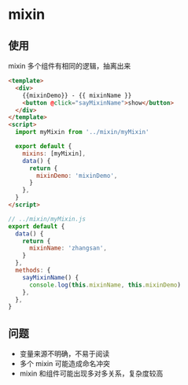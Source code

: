 # mixin

## 使用

mixin 多个组件有相同的逻辑，抽离出来

```html
<template>
  <div>
    {{mixinDemo}} - {{ mixinName }}
    <button @click="sayMixinName">show</button>
  </div>
</template>
<script>
  import myMixin from '../mixin/myMixin'

  export default {
    mixins: [myMixin],
    data() {
      return {
        mixinDemo: 'mixinDemo',
      }
    },
  }
</script>
```

```js
// ../mixin/myMixin.js
export default {
  data() {
    return {
      mixinName: 'zhangsan',
    }
  },
  methods: {
    sayMixinName() {
      console.log(this.mixinName, this.mixinDemo)
    },
  },
}
```

## 问题

- 变量来源不明确，不易于阅读
- 多个 mixin 可能造成命名冲突
- mixin 和组件可能出现多对多关系，复杂度较高
